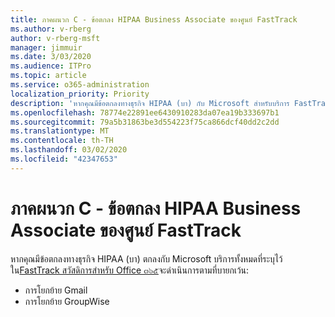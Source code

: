 ```yaml
---
title: ภาคผนวก C - ข้อตกลง HIPAA Business Associate ของศูนย์ FastTrack
ms.author: v-rberg
author: v-rberg-msft
manager: jimmuir
ms.date: 3/03/2020
ms.audience: ITPro
ms.topic: article
ms.service: o365-administration
localization_priority: Priority
description: 'หากคุณมีข้อตกลงทางธุรกิจ HIPAA (บา) กับ Microsoft สำหรับบริการ FastTrack บริการทั้งหมดที่ระบุไว้ใน FastTrack Center สวัสดิการสำหรับ Office ๓๖๕จะรวมอยู่ในการบายกเว้น:'
ms.openlocfilehash: 78774e22891ee6430910283da07ea19b333697b1
ms.sourcegitcommit: 79a5b31863be3d554223f75ca866dcf40dd2c2dd
ms.translationtype: MT
ms.contentlocale: th-TH
ms.lasthandoff: 03/02/2020
ms.locfileid: "42347653"
---
```

# <a name="appendix-c---fasttrack-center-hipaa-business-associate-agreement"></a>ภาคผนวก C - ข้อตกลง HIPAA Business Associate ของศูนย์ FastTrack

หากคุณมีข้อตกลงทางธุรกิจ HIPAA (บา) ตกลงกับ Microsoft บริการทั้งหมดที่ระบุไว้ใน[FastTrack สวัสดิการสำหรับ Office ๓๖๕](O365-fasttrack-benefit-for-office-365.md)จะดำเนินการตามที่บายกเว้น: 
  
- การโยกย้าย Gmail   
- การโยกย้าย GroupWise
    

